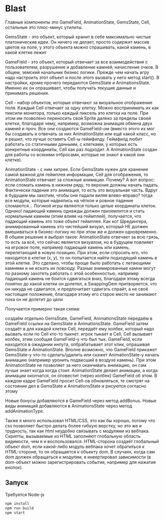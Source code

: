 # Blast

Главные компоненты это GameField, AnimationState, GemsState, Cell, остальные это плюс-минус утилиты.

GemsState - это объект, который хранит в себе максимально чистые платонические идеи. Он ничего не делает, просто содержит массив цветов на поле, у этого объекта можно спрашивать, какой камень, в какой клетке лежит

GameField - это объект, который отвечает за все взаимодействия с пользователем, разрушение и добавление камней, начисление очков. В общем, земский начальник бизнес логики. Прежде чем начать игру надо настроить этот объект и после этого вызвать у него метод start(). В настройки, кроме прочего передаются GemsState и AnimationsState. Именно их он опрашивает, чтобы получать текущие данные и принимать решения.

Cell - набор объектов, которые отвечают за визуальное отображение поля. Каждый Cell отвечает за одну клетку. Можно воспринимать их как пиксили монитора, только каждый пиксель это клетка на поле. При этом им позволено переносить свой Sprite далеко за пределы своей клетки, благодаря чему, например, возможна анимация обмена двух камней и проч. Все они создаются GameField-ом (вместо этого их мог бы создавать и отвечать за них AnimationState или ещё какой класс, но я решил, что лучше оставить Cell-ы геймфилду. Геймфилд любит работать со статичными данными, с клетками, у которых есть конкретные координаты, Cell как раз подходит. А AnimationState создан для работы со всякими отбросами, которые не знают в какой они клетке).

AnimationState - с ним хитрее. Если GemsState нужен для хранения самой важной для геймплея информации, Сell для отображения, то AnimationState отвечает за сложные анимации. Почему? А вот вопрос: если сломать камень в нижнем ряду, то верхние должны начать падать. Фактически падение это анимация, то есть это визуальная часть. Вдруг в будущем мы захотим, чтобы они падали виляя влево-вправо? тогда все модули, которые надеялись на чёткое и ровное падение сломаются... Логикой игры являются только целые координаты клеток. Однако! падающий камень однажды должен приземлится и стать нормальным камнем (этим влияя на геймплей), получается, что падающий камень это тоже объект геймплея. Как кот Шредингера, анимированный камень это чистейший визуал, который НЕ должен вмешиваться в бизнес-логику но при этом же и должен одновременно. В обшем решение я выбрал такое: AnimationState отвечает за всю грязь, то есть за всё, что сейчас является визуалом, но в будущем повлияет на игровое поле, например падающий камень или камень, перелетающий в новую позицию. При этом, если спросить его, что находится в клетке (x, y), то он попытается найти подходящий камень в этой клетке. Это сделано, чтобы проще было работать с летающими камнями и не искать их повсюду. Разные анимированные камни могут по разному захотеть работать с этой особенностью, например падающий камень не боится сдвигаться вниз, благодаря этому всегда понятно до какой клетки он долетел, а SwappingGem притворяется, что он никуда не сдвигался, и предпочитает сдвигать спрайт, а не своё настоящее положение, благодаря этому его старое место не занимают пока он не долетит до цели

Получается примерно такая схема:

создаём отдельно GemsState, GameField, AnimationsState
передаём в GameField ссылки на GemsState и AnimationsState. GameField затем создаёт в для каждой клетки Cell, передаёт ему колбек, который надо вызвать если по Cell кто-то тыкнет. игрок тыкает в Cell, Cell вызывает колбек, этим сообщая GameField-у что был тык. GameField, если находится в ожидании инпута, опбрабатывает этот клик, опрашивая GemsState и AnimationState. Вполне возможно, что GameField прикажет GemsState-у что-то сделать/удалить или скажет AnimationState-у начать анимацию (например уронить подвисший в воздухе камень). При этом AnimationState не позволяет за него оканчивать анимацию, он сам лучше знает когда когда стоит. AnimationState делает анимации, а когда анимации окончатся, он оповестит (через колбек) GameField об этом. В каждом кадре GameField просит Cell-ов обновляться, те смотрят на состояние дел в GemsState и AnimationsState и рисуются согласно этому

Новые бонусы добавляются в GameField через метод addBonus.
Новые виды анимаций добавляются в AnimationsState через метод addAnimationType.

Также я много использовал HTML/CSS, это как бы хорошо, потому что css позволяет быстро делать более гибкую верстку, но это же и трудность, так как html неудобно связывать с модулями из вебпака. Скрипты, вызываемые из HTML заполняют глобальную область видимости, чем я и воспользовался. HTML-сторона создаёт глобальный объект dom, если какой-либо модуль вебпака хочет обратиться к HTML-стороне, то он обращается к объекту dom. В случаях, когда сам dom должен обращаться к модулям, я инвертировал зависимости (в dom-объект можно зарегистрировать события, например для нажатия кнопок).

## Запуск

Требуется Node-js

```sh
npm install
npm run build
npm start
```